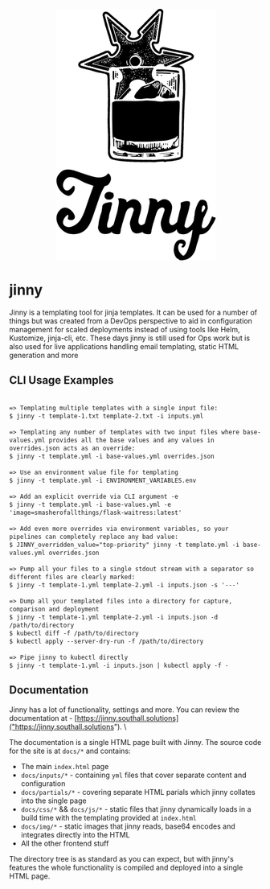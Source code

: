 <p align="center">
  <img width="317" height="500" src="https://github.com/smashthings/jinny/blob/master/docs/img/logo.png?raw=true">
</p>

# jinny

Jinny is a templating tool for jinja templates. It can be used for a number of things but was created from a DevOps perspective to aid in configuration management for scaled deployments instead of using tools like Helm, Kustomize, jinja-cli, etc. These days jinny is still used for Ops work but is also used for live applications handling email templating, static HTML generation and more


## CLI Usage Examples

```

=> Templating multiple templates with a single input file:
$ jinny -t template-1.txt template-2.txt -i inputs.yml

=> Templating any number of templates with two input files where base-values.yml provides all the base values and any values in overrides.json acts as an override:
$ jinny -t template.yml -i base-values.yml overrides.json

=> Use an environment value file for templating
$ jinny -t template.yml -i ENVIRONMENT_VARIABLES.env

=> Add an explicit override via CLI argument -e
$ jinny -t template.yml -i base-values.yml -e 'image=smasherofallthings/flask-waitress:latest'

=> Add even more overrides via environment variables, so your pipelines can completely replace any bad value:
$ JINNY_overridden_value="top-priority" jinny -t template.yml -i base-values.yml overrides.json

=> Pump all your files to a single stdout stream with a separator so different files are clearly marked:
$ jinny -t template-1.yml template-2.yml -i inputs.json -s '---'

=> Dump all your templated files into a directory for capture, comparison and deployment
$ jinny -t template-1.yml template-2.yml -i inputs.json -d /path/to/directory
$ kubectl diff -f /path/to/directory
$ kubectl apply --server-dry-run -f /path/to/directory

=> Pipe jinny to kubectl directly
$ jinny -t template-1.yml -i inputs.json | kubectl apply -f -

```

## Documentation

Jinny has a lot of functionality, settings and more. You can review the documentation at - [https://jinny.southall.solutions]("https://jinny.southall.solutions"). \

The documentation is a single HTML page built with Jinny. The source code for the site is at `docs/*` and contains:

- The main `index.html` page
- `docs/inputs/*` - containing `yml` files that cover separate content and configuration
- `docs/partials/*` - covering separate HTML parials which jinny collates into the single page
- `docs/css/*` && `docs/js/*` - static files that jinny dynamically loads in a build time with the templating provided at `index.html`
- `docs/img/*` - static images that jinny reads, base64 encodes and integrates directly into the HTML
- All the other frontend stuff

The directory tree is as standard as you can expect, but with jinny's features the whole functionality is compiled and deployed into a single HTML page.

